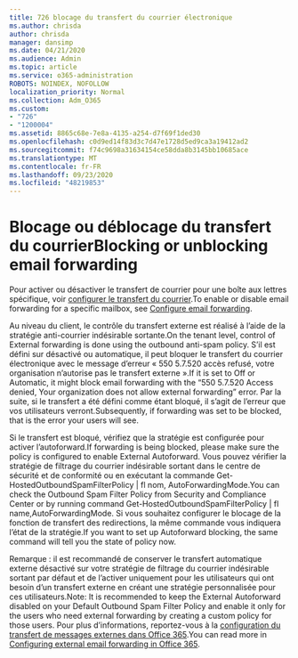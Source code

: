```yaml
---
title: 726 blocage du transfert du courrier électronique
ms.author: chrisda
author: chrisda
manager: dansimp
ms.date: 04/21/2020
ms.audience: Admin
ms.topic: article
ms.service: o365-administration
ROBOTS: NOINDEX, NOFOLLOW
localization_priority: Normal
ms.collection: Adm_O365
ms.custom:
- "726"
- "1200004"
ms.assetid: 8865c68e-7e8a-4135-a254-d7f69f1ded30
ms.openlocfilehash: c0d9ed14f83d3c7d47e1728d5ed9ca3a19412ad2
ms.sourcegitcommit: f74c9698a31634154ce58dda8b3145bb10685ace
ms.translationtype: MT
ms.contentlocale: fr-FR
ms.lasthandoff: 09/23/2020
ms.locfileid: "48219853"
---
```

# <a name="blocking-or-unblocking-email-forwarding"></a><span data-ttu-id="1b35e-102">Blocage ou déblocage du transfert du courrier</span><span class="sxs-lookup"><span data-stu-id="1b35e-102">Blocking or unblocking email forwarding</span></span>

<span data-ttu-id="1b35e-103">Pour activer ou désactiver le transfert de courrier pour une boîte aux lettres spécifique, voir [configurer le transfert du courrier](https://docs.microsoft.com/microsoft-365/admin/email/configure-email-forwarding).</span><span class="sxs-lookup"><span data-stu-id="1b35e-103">To enable or disable email forwarding for a specific mailbox, see [Configure email forwarding](https://docs.microsoft.com/microsoft-365/admin/email/configure-email-forwarding).</span></span>

<span data-ttu-id="1b35e-104">Au niveau du client, le contrôle du transfert externe est réalisé à l’aide de la stratégie anti-courrier indésirable sortante.</span><span class="sxs-lookup"><span data-stu-id="1b35e-104">On the tenant level, control of External forwarding is done using the outbound anti-spam policy.</span></span> <span data-ttu-id="1b35e-105">S’il est défini sur désactivé ou automatique, il peut bloquer le transfert du courrier électronique avec le message d’erreur « 550 5.7.520 accès refusé, votre organisation n’autorise pas le transfert externe ».</span><span class="sxs-lookup"><span data-stu-id="1b35e-105">If it is set to Off or Automatic, it might block email forwarding with the “550 5.7.520 Access denied, Your organization does not allow external forwarding” error.</span></span> <span data-ttu-id="1b35e-106">Par la suite, si le transfert a été défini comme étant bloqué, il s’agit de l’erreur que vos utilisateurs verront.</span><span class="sxs-lookup"><span data-stu-id="1b35e-106">Subsequently, if forwarding was set to be blocked, that is the error your users will see.</span></span>

<span data-ttu-id="1b35e-107">Si le transfert est bloqué, vérifiez que la stratégie est configurée pour activer l’autoforward.</span><span class="sxs-lookup"><span data-stu-id="1b35e-107">If forwarding is being blocked, please make sure the policy is configured to enable External Autoforward.</span></span> <span data-ttu-id="1b35e-108">Vous pouvez vérifier la stratégie de filtrage du courrier indésirable sortant dans le centre de sécurité et de conformité ou en exécutant la commande Get-HostedOutboundSpamFilterPolicy | fl nom, AutoForwardingMode.</span><span class="sxs-lookup"><span data-stu-id="1b35e-108">You can check the Outbound Spam Filter Policy from Security and Compliance Center or by running command Get-HostedOutboundSpamFilterPolicy | fl name,AutoForwardingMode.</span></span> <span data-ttu-id="1b35e-109">Si vous souhaitez configurer le blocage de la fonction de transfert des redirections, la même commande vous indiquera l’état de la stratégie.</span><span class="sxs-lookup"><span data-stu-id="1b35e-109">If you want to set up Autoforward blocking, the same command will tell you the state of policy now.</span></span>

<span data-ttu-id="1b35e-110">Remarque : il est recommandé de conserver le transfert automatique externe désactivé sur votre stratégie de filtrage du courrier indésirable sortant par défaut et de l’activer uniquement pour les utilisateurs qui ont besoin d’un transfert externe en créant une stratégie personnalisée pour ces utilisateurs.</span><span class="sxs-lookup"><span data-stu-id="1b35e-110">Note: It is recommended to keep the External Autoforward disabled on your Default Outbound Spam Filter Policy and enable it only for the users who need external forwarding by creating a custom policy for those users.</span></span> <span data-ttu-id="1b35e-111">Pour plus d’informations, reportez-vous à la [configuration du transfert de messages externes dans Office 365](https://docs.microsoft.com/microsoft-365/security/office-365-security/external-email-forwarding).</span><span class="sxs-lookup"><span data-stu-id="1b35e-111">You can read more in [Configuring external email forwarding in Office 365](https://docs.microsoft.com/microsoft-365/security/office-365-security/external-email-forwarding).</span></span>